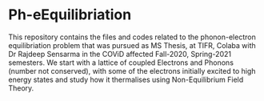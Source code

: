 # Ph-eEquilibriation
This repository contains the files and codes related to the phonon-electron equilibriation problem that was pursued as MS Thesis, at TIFR, Colaba with Dr Rajdeep Sensarma in the COViD affected Fall-2020, Spring-2021 semesters. We start with a lattice of coupled Electrons and Phonons (number not conserved), with some of the electrons initially excited to high energy states and study how it thermalises using Non-Equilibrium Field Theory. 
